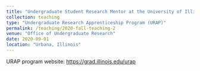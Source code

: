 ```yaml
---
title: "Undergraduate Student Research Mentor at the University of Illinois"
collection: teaching
type: "Undergraduate Research Apprenticeship Program (URAP)"
permalink: /teaching/2020-fall-teaching-2
venue: "Office of Undergraduate Research"
date: 2020-09-01
location: "Urbana, Illinois"
---
```



URAP program website: https://grad.illinois.edu/urap
